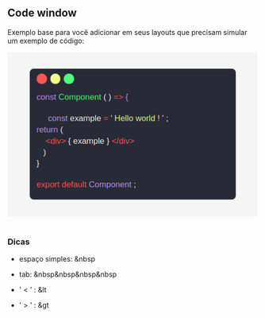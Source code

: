 ## Code window

Exemplo base para você adicionar em seus layouts que precisam simular um exemplo de código:

<img align="center" src="readme.png">

<br>
<br>

### Dicas

- espaço simples: &nbsp

- tab: &nbsp&nbsp&nbsp&nbsp  

- ' < ' : &lt

- ' > ' : &gt